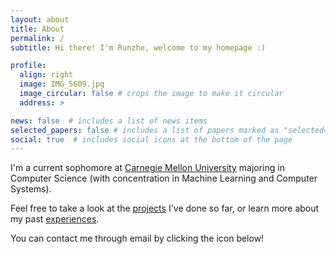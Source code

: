 ```yaml
---
layout: about
title: About
permalink: /
subtitle: Hi there! I'm Runzhe, welcome to my homepage :)

profile:
  align: right
  image: IMG_5609.jpg
  image_circular: false # crops the image to make it circular
  address: >

news: false  # includes a list of news items
selected_papers: false # includes a list of papers marked as "selected={true}"
social: true  # includes social icons at the bottom of the page
---
```


<!-- Write your biography here. Tell the world about yourself. Link to your favorite [subreddit](http://reddit.com). You can put a picture in. The code is already in, just name your picture `prof_pic.jpg` and put it in the `img/` folder. -->

I'm a current sophomore at [Carnegie Mellon University](https://www.cs.cmu.edu/) majoring in Computer Science (with concentration in Machine Learning and Computer Systems).

Feel free to take a look at the [projects](/projects) I've done so far, or learn more about my past [experiences](/experience).

You can contact me through email by clicking the icon below!